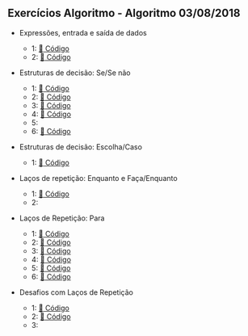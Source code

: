 ## Exercícios Algoritmo - Algoritmo 03/08/2018

- Expressões, entrada e saída de dados
  - 1: <a href="https://codepen.io/DanielGNB/pen/mdQvaNZ?editors=0010" target="_blank">:link: Código</a>
  - 2: <a href="https://codepen.io/DanielGNB/pen/BaGMMyN?editors=0011" target="_blank">:link: Código</a>

- Estruturas de decisão: Se/Se não
  - 1: <a href="https://codepen.io/DanielGNB/pen/gOQqqrb?editors=0010" target="_blank">:link: Código</a>
  - 2: <a href="https://codepen.io/DanielGNB/pen/GRwzzjR?editors=0010" target="_blank">:link: Código</a>
  - 3: <a href="https://codepen.io/DanielGNB/pen/qBQggRL?editors=0012" target="_blank">:link: Código</a>
  - 4: <a href="https://codepen.io/DanielGNB/pen/abQXXaM?editors=0012" target="_blank">:link: Código</a>
  - 5: 
  - 6: <a href="https://codepen.io/DanielGNB/pen/KKrJJLR?editors=0012" target="_blank">:link: Código</a>

- Estruturas de decisão: Escolha/Caso
  - 1: <a href="https://codepen.io/DanielGNB/pen/qBQgvrO?editors=0011" target="_blank">:link: Código</a>

- Laços de repetição: Enquanto e Faça/Enquanto
  - 1: <a href="https://codepen.io/DanielGNB/pen/mdQvoqM?editors=0011" target="_blank">:link: Código</a>
  - 2:

- Laços de Repetição: Para
  - 1: <a href="https://codepen.io/DanielGNB/pen/gOQqEeo?editors=0012" target="_blank">:link: Código</a>
  - 2: <a href="https://codepen.io/DanielGNB/pen/OJadqZv?editors=0012" target="_blank">:link: Código</a>
  - 3: <a href="https://codepen.io/DanielGNB/pen/oNQmVyB?editors=0012" target="_blank">:link: Código</a>
  - 4: <a href="https://codepen.io/DanielGNB/pen/dyQarQW?editors=0012" target="_blank">:link: Código</a>
  - 5: <a href="https://codepen.io/DanielGNB/pen/BaGMbOV?editors=0012" target="_blank">:link: Código</a>
  - 6: <a href="https://codepen.io/DanielGNB/pen/KKrJEBE?editors=0012" target="_blank">:link: Código</a>

- Desafios com Laços de Repetição
  - 1: <a href="https://codepen.io/DanielGNB/pen/LYXqvPL?editors=0010" target="_blank">:link: Código</a>
  - 2: <a href="https://codepen.io/DanielGNB/pen/mdQvgEj?editors=0012" target="_blank">:link: Código</a>
  - 3: 
